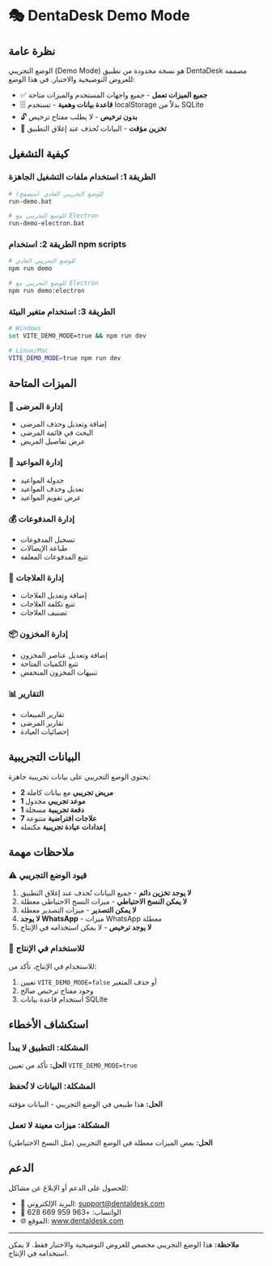 # 🎭 DentaDesk Demo Mode

## نظرة عامة

الوضع التجريبي (Demo Mode) هو نسخة محدودة من تطبيق DentaDesk مصممة للعروض التوضيحية والاختبار. في هذا الوضع:

- ✅ **جميع الميزات تعمل** - جميع واجهات المستخدم والميزات متاحة
- 🗄️ **قاعدة بيانات وهمية** - تستخدم localStorage بدلاً من SQLite
- 🔓 **بدون ترخيص** - لا يطلب مفتاح ترخيص
- 💾 **تخزين مؤقت** - البيانات تُحذف عند إغلاق التطبيق

## كيفية التشغيل

### الطريقة 1: استخدام ملفات التشغيل الجاهزة

```bash
# للوضع التجريبي العادي (متصفح)
run-demo.bat

# للوضع التجريبي مع Electron
run-demo-electron.bat
```

### الطريقة 2: استخدام npm scripts

```bash
# للوضع التجريبي العادي
npm run demo

# للوضع التجريبي مع Electron
npm run demo:electron
```

### الطريقة 3: استخدام متغير البيئة

```bash
# Windows
set VITE_DEMO_MODE=true && npm run dev

# Linux/Mac
VITE_DEMO_MODE=true npm run dev
```

## الميزات المتاحة

### 🏥 إدارة المرضى
- إضافة وتعديل وحذف المرضى
- البحث في قائمة المرضى
- عرض تفاصيل المريض

### 📅 إدارة المواعيد
- جدولة المواعيد
- تعديل وحذف المواعيد
- عرض تقويم المواعيد

### 💰 إدارة المدفوعات
- تسجيل المدفوعات
- طباعة الإيصالات
- تتبع المدفوعات المعلقة

### 🦷 إدارة العلاجات
- إضافة وتعديل العلاجات
- تتبع تكلفة العلاجات
- تصنيف العلاجات

### 📦 إدارة المخزون
- إضافة وتعديل عناصر المخزون
- تتبع الكميات المتاحة
- تنبيهات المخزون المنخفض

### 📊 التقارير
- تقارير المبيعات
- تقارير المرضى
- إحصائيات العيادة

## البيانات التجريبية

يحتوي الوضع التجريبي على بيانات تجريبية جاهزة:

- **2 مريض تجريبي** مع بيانات كاملة
- **1 موعد تجريبي** مجدول
- **1 دفعة تجريبية** مسجلة
- **7 علاجات افتراضية** متنوعة
- **إعدادات عيادة تجريبية** مكتملة

## ملاحظات مهمة

### ⚠️ قيود الوضع التجريبي

1. **لا يوجد تخزين دائم** - جميع البيانات تُحذف عند إغلاق التطبيق
2. **لا يمكن النسخ الاحتياطي** - ميزات النسخ الاحتياطي معطلة
3. **لا يمكن التصدير** - ميزات التصدير معطلة
4. **لا يوجد WhatsApp** - ميزات WhatsApp معطلة
5. **لا يوجد ترخيص** - لا يمكن استخدامه في الإنتاج

### 🔧 للاستخدام في الإنتاج

للاستخدام في الإنتاج، تأكد من:

1. تعيين `VITE_DEMO_MODE=false` أو حذف المتغير
2. وجود مفتاح ترخيص صالح
3. استخدام قاعدة بيانات SQLite

## استكشاف الأخطاء

### المشكلة: التطبيق لا يبدأ
**الحل:** تأكد من تعيين `VITE_DEMO_MODE=true`

### المشكلة: البيانات لا تُحفظ
**الحل:** هذا طبيعي في الوضع التجريبي - البيانات مؤقتة

### المشكلة: ميزات معينة لا تعمل
**الحل:** بعض الميزات معطلة في الوضع التجريبي (مثل النسخ الاحتياطي)

## الدعم

للحصول على الدعم أو الإبلاغ عن مشاكل:

- 📧 البريد الإلكتروني: support@dentaldesk.com
- 📱 الواتساب: +963 959 669 628
- 🌐 الموقع: www.dentaldesk.com

---

**ملاحظة:** هذا الوضع التجريبي مخصص للعروض التوضيحية والاختبار فقط. لا يمكن استخدامه في الإنتاج.
